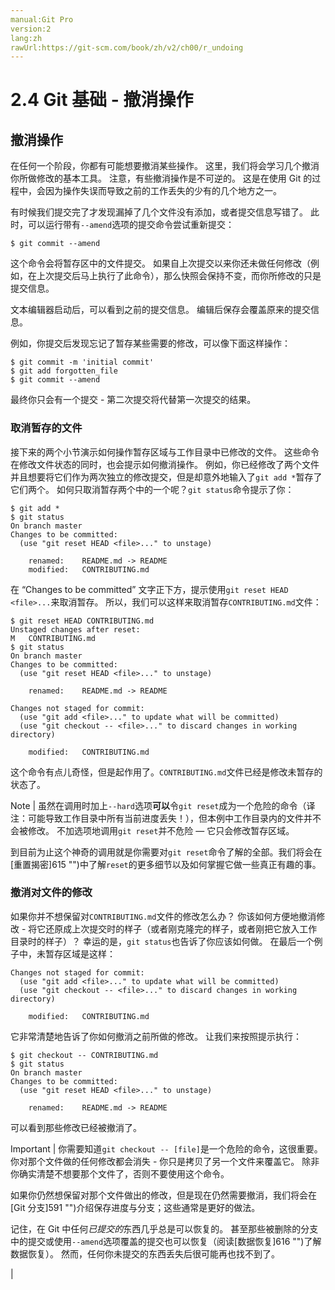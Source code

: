 ```yaml
---
manual:Git Pro
version:2
lang:zh
rawUrl:https://git-scm.com/book/zh/v2/ch00/r_undoing
---
```



# 2.4 Git 基础 - 撤消操作

## 撤消操作<a name="r_undoing"></a>


在任何一个阶段，你都有可能想要撤消某些操作。 这里，我们将会学习几个撤消你所做修改的基本工具。 注意，有些撤消操作是不可逆的。 这是在使用 Git 的过程中，会因为操作失误而导致之前的工作丢失的少有的几个地方之一。




有时候我们提交完了才发现漏掉了几个文件没有添加，或者提交信息写错了。 此时，可以运行带有`--amend`选项的提交命令尝试重新提交：



```
$ git commit --amend
```




这个命令会将暂存区中的文件提交。 如果自上次提交以来你还未做任何修改（例如，在上次提交后马上执行了此命令），那么快照会保持不变，而你所修改的只是提交信息。




文本编辑器启动后，可以看到之前的提交信息。 编辑后保存会覆盖原来的提交信息。




例如，你提交后发现忘记了暂存某些需要的修改，可以像下面这样操作：



```
$ git commit -m 'initial commit'
$ git add forgotten_file
$ git commit --amend
```




最终你只会有一个提交 - 第二次提交将代替第一次提交的结果。



### 取消暂存的文件<a name="r_unstaging"></a>


接下来的两个小节演示如何操作暂存区域与工作目录中已修改的文件。 这些命令在修改文件状态的同时，也会提示如何撤消操作。 例如，你已经修改了两个文件并且想要将它们作为两次独立的修改提交，但是却意外地输入了`git add *`暂存了它们两个。 如何只取消暂存两个中的一个呢？`git status`命令提示了你：



```
$ git add *
$ git status
On branch master
Changes to be committed:
  (use "git reset HEAD <file>..." to unstage)

    renamed:    README.md -> README
    modified:   CONTRIBUTING.md
```




在 “Changes to be committed” 文字正下方，提示使用`git reset HEAD <file>...`来取消暂存。 所以，我们可以这样来取消暂存`CONTRIBUTING.md`文件：



```
$ git reset HEAD CONTRIBUTING.md
Unstaged changes after reset:
M	CONTRIBUTING.md
$ git status
On branch master
Changes to be committed:
  (use "git reset HEAD <file>..." to unstage)

    renamed:    README.md -> README

Changes not staged for commit:
  (use "git add <file>..." to update what will be committed)
  (use "git checkout -- <file>..." to discard changes in working directory)

    modified:   CONTRIBUTING.md
```




这个命令有点儿奇怪，但是起作用了。`CONTRIBUTING.md`文件已经是修改未暂存的状态了。



Note | 虽然在调用时加上`--hard`选项**可以**令`git reset`成为一个危险的命令（译注：可能导致工作目录中所有当前进度丢失！），但本例中工作目录内的文件并不会被修改。 不加选项地调用`git reset`并不危险 — 它只会修改暂存区域。 




到目前为止这个神奇的调用就是你需要对`git reset`命令了解的全部。我们将会在[重置揭密]615 "")中了解`reset`的更多细节以及如何掌握它做一些真正有趣的事。




### 撤消对文件的修改<a name="_撤消对文件的修改"></a>


如果你并不想保留对`CONTRIBUTING.md`文件的修改怎么办？ 你该如何方便地撤消修改 - 将它还原成上次提交时的样子（或者刚克隆完的样子，或者刚把它放入工作目录时的样子）？ 幸运的是，`git status`也告诉了你应该如何做。 在最后一个例子中，未暂存区域是这样：



```
Changes not staged for commit:
  (use "git add <file>..." to update what will be committed)
  (use "git checkout -- <file>..." to discard changes in working directory)

    modified:   CONTRIBUTING.md
```




它非常清楚地告诉了你如何撤消之前所做的修改。 让我们来按照提示执行：



```
$ git checkout -- CONTRIBUTING.md
$ git status
On branch master
Changes to be committed:
  (use "git reset HEAD <file>..." to unstage)

    renamed:    README.md -> README
```




可以看到那些修改已经被撤消了。



Important | 你需要知道`git checkout -- [file]`是一个危险的命令，这很重要。 你对那个文件做的任何修改都会消失 - 你只是拷贝了另一个文件来覆盖它。 除非你确实清楚不想要那个文件了，否则不要使用这个命令。 




如果你仍然想保留对那个文件做出的修改，但是现在仍然需要撤消，我们将会在[Git 分支]591 "")介绍保存进度与分支；这些通常是更好的做法。




记住，在 Git 中任何*已提交的*东西几乎总是可以恢复的。 甚至那些被删除的分支中的提交或使用`--amend`选项覆盖的提交也可以恢复（阅读[数据恢复]616 "")了解数据恢复）。 然而，任何你未提交的东西丢失后很可能再也找不到了。



|


